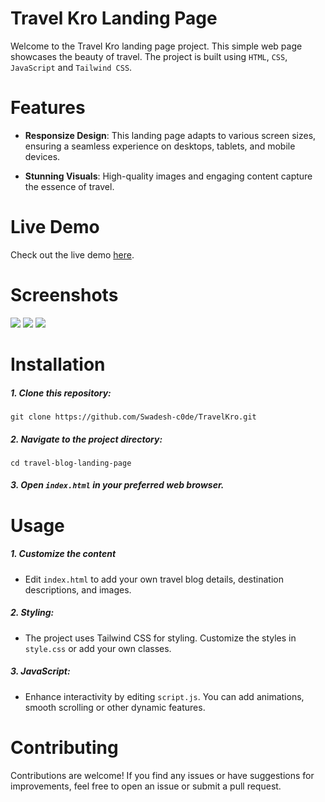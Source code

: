 
# Travel Kro Landing Page

Welcome to the Travel Kro landing page project. This simple web page showcases the beauty of travel. The project is built using `HTML`, `CSS`, `JavaScript` and `Tailwind CSS`.

# Features
- **Responsize Design**: This landing page adapts to various screen sizes, ensuring a seamless experience on desktops, tablets, and mobile devices.

- **Stunning Visuals**: High-quality images and engaging content capture the essence of travel.

# Live Demo

Check out the live demo [here](https://www.google.com/).

# Screenshots

![](TravelKro/screenshots/shot-1)
![](TravelKro/screenshots/shot-2)
![](TravelKro/screenshots/shot-3)

# Installation

##### 1. Clone this repository:

```code
git clone https://github.com/Swadesh-c0de/TravelKro.git
```

##### 2. Navigate to the project directory:

```code
cd travel-blog-landing-page
```

##### 3. Open `index.html` in your preferred web browser.

# Usage
##### 1. Customize the content
- Edit `index.html` to add your own travel blog details, destination descriptions, and images.

##### 2. Styling:
- The project uses Tailwind CSS for styling. Customize the styles in `style.css` or add your own classes.

##### 3. JavaScript:
- Enhance interactivity by editing `script.js`. You can add animations, smooth scrolling or other dynamic features.

# Contributing
Contributions are welcome! If you find any issues or have suggestions for improvements, feel free to open an issue or submit a pull request.
